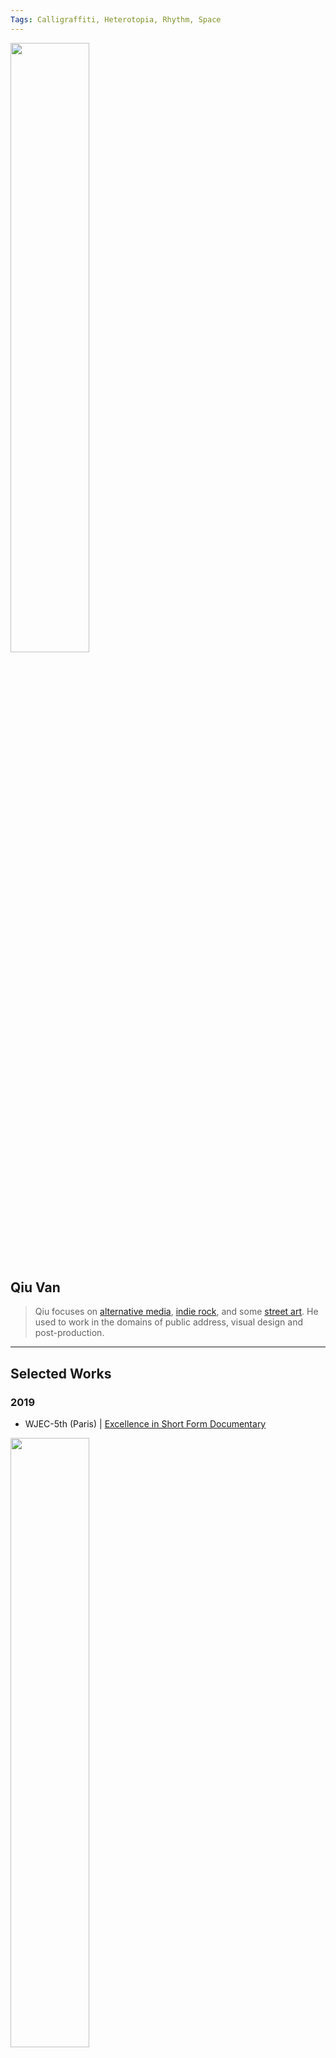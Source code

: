 ```yaml
---
Tags: Calligraffiti, Heterotopia, Rhythm, Space
---
```


<img src="https://user-images.githubusercontent.com/55648912/206408779-03f214a7-2c05-43bd-97d1-ab9fd15d0b1a.png" width="50%" height="50%"> 

## Qiu Van
> Qiu focuses on [alternative media](https://matters.news/@Chiouvan), [indie rock](https://chiouvan.wixsite.com/artivist/musicproject), and some [street art](https://www.youtube.com/watch?v=HUmeUiyxzUc). He used to work in the domains of public address, visual design and post-production. 

---

## Selected Works
### **2019** 
- WJEC-5th (Paris) | [Excellence in Short Form Documentary](http://www.wjec.paris/5492-2/)

<img src="https://user-images.githubusercontent.com/55648912/206611539-552919e1-19e2-469d-be1e-f557f5cf91a3.JPG" width="50%" height="50%">

### **2020**
- The Web of Phronesis (Hangzhou)｜CAA-INS(中國美術學院 網絡社會研究所) 
### **2021**
- Rethinking Borders and Boundaries (IAMCR, Nairobi)｜[Abstract](https://iamcr.org/nairobi2021/abstract-books)
- THE NEW COMMUNICATION REVOLUTION (CEECOM, Kraków) | [Abstract](https://www.google.com/url?sa=t&rct=j&q=&esrc=s&source=web&cd=&cad=rja&uact=8&ved=2ahUKEwiq7u_Awuz7AhWO1GEKHXw3ADsQFnoECBMQAQ&url=https%3A%2F%2Fruj.uj.edu.pl%2Fxmlui%2Fbitstream%2Fhandle%2Fitem%2F291631%2Fwiniarska-brodowska_pyka_the_ceecom_2021_conference_2021.pdf%3Fsequence%3D1%26isAllowed%3Dy&usg=AOvVaw323iR_5OnLIGTdRnTtSJZY)
### **2022**
- Communication Research in the Era of Neo-Globalisation (IAMCR, Beijing)｜[Abstract](https://iamcr.org/beijing2022/abstract-books)
- The intersections of history, culture, digital technology and journalism (HODJ, Budapest) ｜ [Abstract](https://drive.google.com/file/d/1UuTDLLGwZ0i08he9-FOGDMuOze6Nz7Tz/view)
- [One World, One Network ‽](https://www.icahdq.org/page/ICA2022), (ICA-72nd, Paris) 

## Lecture
### **2022**
- 異域與連結——南中國地方社群的人種學之旅（無牆幼稚園, Hainan）｜(06.08&20.08)
